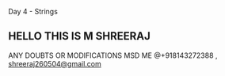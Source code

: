 Day 4 - Strings
## HELLO THIS IS M SHREERAJ 
ANY DOUBTS OR MODIFICATIONS MSD ME @+918143272388 , shreeraj260504@gmail.com

